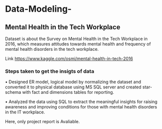 # Data-Modeling-
## Mental Health in the Tech Workplace 

Dataset is about the Survey on Mental Health in the Tech Workplace in 2016, which measures attitudes towards mental health and frequency of mental health disorders in the tech workplace.

Link  https://www.kaggle.com/osmi/mental-health-in-tech-2016

### Steps taken to get the insigts of data 

•	Designed ER model, logical model by normalizing the dataset and converted it to physical database using MS SQL server and created star-schema with fact and dimensions tables for reporting. 

•	Analyzed the data using SQL to extract the meaningful insights for raising awareness and improving conditions for those with mental health disorders in the IT workplace.

Here, only project report is Avaliable.  
